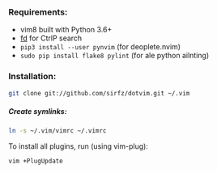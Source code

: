 ### Requirements:

* vim8 built with Python 3.6+
* [fd](https://github.com/sharkdp/fd) for CtrlP search
* `pip3 install --user pynvim` (for deoplete.nvim)
* `sudo pip install flake8 pylint` (for ale python ailnting)

### Installation:

```sh
git clone git://github.com/sirfz/dotvim.git ~/.vim
```

##### Create symlinks:
```sh
ln -s ~/.vim/vimrc ~/.vimrc
```
To install all plugins, run (using vim-plug):
```sh
vim +PlugUpdate
```
